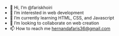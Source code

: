 - 👋 Hi, I’m @fariskhoiri
- 👀 I’m interested in web development
- 🌱 I’m currently learning HTML, CSS, and Javascript
- 💞️ I’m looking to collaborate on web creation
- 📫 How to reach me hernandafaris36@gmail.com

<!---
fariskhoiri/fariskhoiri is a ✨ special ✨ repository because its `README.md` (this file) appears on your GitHub profile.
You can click the Preview link to take a look at your changes.
--->
